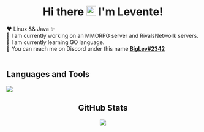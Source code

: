 <div align="center">
 <h1>Hi there <img src="https://media.giphy.com/media/hvRJCLFzcasrR4ia7z/giphy.gif" width="25px"> I'm Levente!</h1>
</div>

:heart: Linux && Java ✨ <br> 
🔭 I am currently working on an MMORPG server and RivalsNetwork servers. <br>
🌱 I am currently learning GO language. <br>
💬 You can reach me on Discord under this name **[BigLev#2342](https://discord.com/users/326265564341338123)**
<br><br>

 
## Languages and Tools
<img src="https://skillicons.dev/icons?i=java,go,dotnet,nodejs,nextjs,angular,ts,python,git,docker,gcp,mongodb,mysql,unity,idea,vscode,linux,apple,windows&perline=7" />
<br>

<h2 align="center">GitHub Stats</h2>
<div align="center">
 <a href="https://github.com/B1gLev/b1glev">
   <img src="https://github-readme-stats.vercel.app/api?username=B1gLev&theme=synthwave&show_icons=true">
 </a>
</div>


<!--
**B1gLev/b1glev** is a ✨ _special_ ✨ repository because its `README.md` (this file) appears on your GitHub profile.

Here are some ideas to get you started:

- 🔭 I’m currently working on ...
- 🌱 I’m currently learning ...
- 👯 I’m looking to collaborate on ...
- 🤔 I’m looking for help with ...
- 💬 Ask me about ...
- 📫 How to reach me: ...
- 😄 Pronouns: ...
- ⚡ Fun fact: ...
-->
